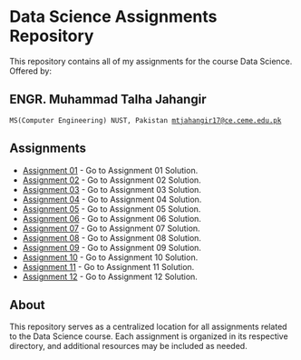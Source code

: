 # Data Science Assignments Repository

This repository contains all of my assignments for the course Data Science. Offered by: 

## ENGR. Muhammad Talha Jahangir
  <code>MS(Computer Engineering) NUST, Pakistan
  mtjahangir17@ce.ceme.edu.pk</code>

## Assignments

- [Assignment 01](/Assignment%2001%20Solution) - Go to Assignment 01 Solution.
- [Assignment 02](/Assignment%2002%20Solution) - Go to Assignment 02 Solution.
- [Assignment 03](/Assignment%2003%20Solution) - Go to Assignment 03 Solution.
- [Assignment 04](/Assignment%2004%20Solution) - Go to Assignment 04 Solution.
- [Assignment 05](/Assignment%2005%20Solution) - Go to Assignment 05 Solution.
- [Assignment 06](/Assignment%2006%20Solution) - Go to Assignment 06 Solution.
- [Assignment 07](/Assignment%2007%20Solution) - Go to Assignment 07 Solution.
- [Assignment 08](/Assignment%2008%20Solution) - Go to Assignment 08 Solution.
- [Assignment 09](/Assignment%2009%20Solution) - Go to Assignment 09 Solution.
- [Assignment 10](/Assignment%2010%20Solution) - Go to Assignment 10 Solution.
- [Assignment 11](/Assignment%2011%20Solution) - Go to Assignment 11 Solution.
- [Assignment 12](/Assignment%2012%20Solution) - Go to Assignment 12 Solution.
  
  




## About

This repository serves as a centralized location for all assignments related to the Data Science course. Each assignment is organized in its respective directory, and additional resources may be included as needed.
